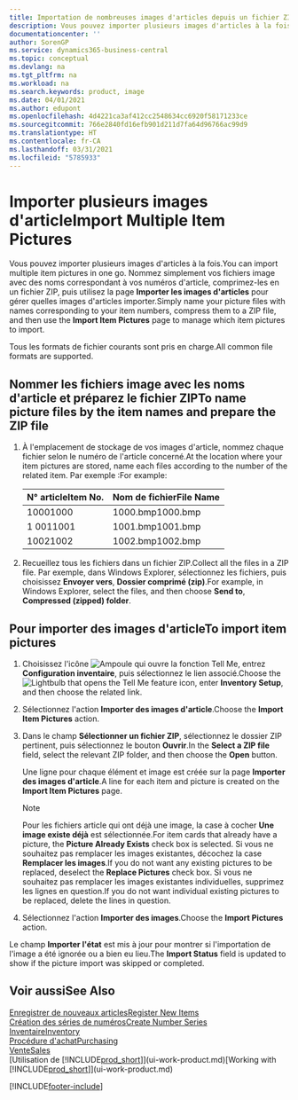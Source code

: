```yaml
---
title: Importation de nombreuses images d'articles depuis un fichier ZIP| Microsoft Docs
description: Vous pouvez importer plusieurs images d'articles à la fois. Nommez simplement vos fichiers image avec des noms correspondant à vos numéros d'article, comprimez-les en un fichier zip, puis utilisez la page Importer les images d'articles pour gérer quelles images d'articles importer.
documentationcenter: ''
author: SorenGP
ms.service: dynamics365-business-central
ms.topic: conceptual
ms.devlang: na
ms.tgt_pltfrm: na
ms.workload: na
ms.search.keywords: product, image
ms.date: 04/01/2021
ms.author: edupont
ms.openlocfilehash: 4d4221ca3af412cc2548634cc6920f58171233ce
ms.sourcegitcommit: 766e2840fd16efb901d211d7fa64d96766ac99d9
ms.translationtype: HT
ms.contentlocale: fr-CA
ms.lasthandoff: 03/31/2021
ms.locfileid: "5785933"
---
```

# <a name="import-multiple-item-pictures"></a><span data-ttu-id="09268-104">Importer plusieurs images d'article</span><span class="sxs-lookup"><span data-stu-id="09268-104">Import Multiple Item Pictures</span></span>
<span data-ttu-id="09268-105">Vous pouvez importer plusieurs images d'articles à la fois.</span><span class="sxs-lookup"><span data-stu-id="09268-105">You can import multiple item pictures in one go.</span></span> <span data-ttu-id="09268-106">Nommez simplement vos fichiers image avec des noms correspondant à vos numéros d'article, comprimez-les en un fichier ZIP, puis utilisez la page **Importer les images d'articles** pour gérer quelles images d'articles importer.</span><span class="sxs-lookup"><span data-stu-id="09268-106">Simply name your picture files with names corresponding to your item numbers, compress them to a ZIP file, and then use the **Import Item Pictures** page to manage which item pictures to import.</span></span>

<span data-ttu-id="09268-107">Tous les formats de fichier courants sont pris en charge.</span><span class="sxs-lookup"><span data-stu-id="09268-107">All common file formats are supported.</span></span>

## <a name="to-name-picture-files-by-the-item-names-and-prepare-the-zip-file"></a><span data-ttu-id="09268-108">Nommer les fichiers image avec les noms d'article et préparez le fichier ZIP</span><span class="sxs-lookup"><span data-stu-id="09268-108">To name picture files by the item names and prepare the ZIP file</span></span>
1. <span data-ttu-id="09268-109">À l'emplacement de stockage de vos images d'article, nommez chaque fichier selon le numéro de l'article concerné.</span><span class="sxs-lookup"><span data-stu-id="09268-109">At the location where your item pictures are stored, name each files according to the number of the related item.</span></span> <span data-ttu-id="09268-110">Par exemple :</span><span class="sxs-lookup"><span data-stu-id="09268-110">For example:</span></span>

    |<span data-ttu-id="09268-111">N° article</span><span class="sxs-lookup"><span data-stu-id="09268-111">Item No.</span></span>|<span data-ttu-id="09268-112">Nom de fichier</span><span class="sxs-lookup"><span data-stu-id="09268-112">File Name</span></span>|
    |-|-|
    |<span data-ttu-id="09268-113">1000</span><span class="sxs-lookup"><span data-stu-id="09268-113">1000</span></span>|<span data-ttu-id="09268-114">1000.bmp</span><span class="sxs-lookup"><span data-stu-id="09268-114">1000.bmp</span></span>|
    |<span data-ttu-id="09268-115">1 001</span><span class="sxs-lookup"><span data-stu-id="09268-115">1001</span></span>|<span data-ttu-id="09268-116">1001.bmp</span><span class="sxs-lookup"><span data-stu-id="09268-116">1001.bmp</span></span>|
    |<span data-ttu-id="09268-117">1002</span><span class="sxs-lookup"><span data-stu-id="09268-117">1002</span></span>|<span data-ttu-id="09268-118">1002.bmp</span><span class="sxs-lookup"><span data-stu-id="09268-118">1002.bmp</span></span>|

2. <span data-ttu-id="09268-119">Recueillez tous les fichiers dans un fichier ZIP.</span><span class="sxs-lookup"><span data-stu-id="09268-119">Collect all the files in a ZIP file.</span></span> <span data-ttu-id="09268-120">Par exemple, dans Windows Explorer, sélectionnez les fichiers, puis choisissez **Envoyer vers**, **Dossier comprimé (zip)**.</span><span class="sxs-lookup"><span data-stu-id="09268-120">For example, in Windows Explorer, select the files, and then choose **Send to**, **Compressed (zipped) folder**.</span></span>     

## <a name="to-import-item-pictures"></a><span data-ttu-id="09268-121">Pour importer des images d'article</span><span class="sxs-lookup"><span data-stu-id="09268-121">To import item pictures</span></span>
1. <span data-ttu-id="09268-122">Choisissez l'icône ![Ampoule qui ouvre la fonction Tell Me](media/ui-search/search_small.png "Dites-moi ce que vous voulez faire"), entrez **Configuration inventaire**, puis sélectionnez le lien associé.</span><span class="sxs-lookup"><span data-stu-id="09268-122">Choose the ![Lightbulb that opens the Tell Me feature](media/ui-search/search_small.png "Tell me what you want to do") icon, enter **Inventory Setup**, and then choose the related link.</span></span>
2. <span data-ttu-id="09268-123">Sélectionnez l'action **Importer des images d'article**.</span><span class="sxs-lookup"><span data-stu-id="09268-123">Choose the **Import Item Pictures** action.</span></span>
3. <span data-ttu-id="09268-124">Dans le champ **Sélectionner un fichier ZIP**, sélectionnez le dossier ZIP pertinent, puis sélectionnez le bouton **Ouvrir**.</span><span class="sxs-lookup"><span data-stu-id="09268-124">In the **Select a ZIP file** field, select the relevant ZIP folder, and then choose the **Open** button.</span></span>

    <span data-ttu-id="09268-125">Une ligne pour chaque élément et image est créée sur la page **Importer des images d'article**.</span><span class="sxs-lookup"><span data-stu-id="09268-125">A line for each item and picture is created on the **Import Item Pictures** page.</span></span>

    > [!NOTE]
    > <span data-ttu-id="09268-126">Pour les fichiers article qui ont déjà une image, la case à cocher **Une image existe déjà** est sélectionnée.</span><span class="sxs-lookup"><span data-stu-id="09268-126">For item cards that already have a picture, the **Picture Already Exists** check box is selected.</span></span> <span data-ttu-id="09268-127">Si vous ne souhaitez pas remplacer les images existantes, décochez la case **Remplacer les images**.</span><span class="sxs-lookup"><span data-stu-id="09268-127">If you do not want any existing pictures to be replaced, deselect the **Replace Pictures** check box.</span></span> <span data-ttu-id="09268-128">Si vous ne souhaitez pas remplacer les images existantes individuelles, supprimez les lignes en question.</span><span class="sxs-lookup"><span data-stu-id="09268-128">If you do not want individual existing pictures to be replaced, delete the lines in question.</span></span>

3. <span data-ttu-id="09268-129">Sélectionnez l'action **Importer des images**.</span><span class="sxs-lookup"><span data-stu-id="09268-129">Choose the **Import Pictures** action.</span></span>

<span data-ttu-id="09268-130">Le champ **Importer l'état** est mis à jour pour montrer si l'importation de l'image a été ignorée ou a bien eu lieu.</span><span class="sxs-lookup"><span data-stu-id="09268-130">The **Import Status** field is updated to show if the picture import was skipped or completed.</span></span>       

## <a name="see-also"></a><span data-ttu-id="09268-131">Voir aussi</span><span class="sxs-lookup"><span data-stu-id="09268-131">See Also</span></span>
[<span data-ttu-id="09268-132">Enregistrer de nouveaux articles</span><span class="sxs-lookup"><span data-stu-id="09268-132">Register New Items</span></span>](inventory-how-register-new-items.md)  
[<span data-ttu-id="09268-133">Création des séries de numéros</span><span class="sxs-lookup"><span data-stu-id="09268-133">Create Number Series</span></span>](ui-create-number-series.md)  
[<span data-ttu-id="09268-134">Inventaire</span><span class="sxs-lookup"><span data-stu-id="09268-134">Inventory</span></span>](inventory-manage-inventory.md)  
[<span data-ttu-id="09268-135">Procédure d'achat</span><span class="sxs-lookup"><span data-stu-id="09268-135">Purchasing</span></span>](purchasing-manage-purchasing.md)  
[<span data-ttu-id="09268-136">Vente</span><span class="sxs-lookup"><span data-stu-id="09268-136">Sales</span></span>](sales-manage-sales.md)  
<span data-ttu-id="09268-137">[Utilisation de [!INCLUDE[prod_short](includes/prod_short.md)]](ui-work-product.md)</span><span class="sxs-lookup"><span data-stu-id="09268-137">[Working with [!INCLUDE[prod_short](includes/prod_short.md)]](ui-work-product.md)</span></span>


[!INCLUDE[footer-include](includes/footer-banner.md)]